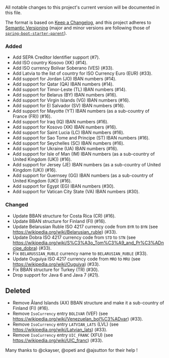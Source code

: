 All notable changes to this project's current version will be documented in this file.

The format is based on [Keep a Changelog](https://keepachangelog.com/en/1.0.0/),
and this project adheres to [Semantic Versioning](https://semver.org/spec/v2.0.0.html) (major and
minor versions are following those of [`spring-boot-starter-parent`](https://spring.io/projects/spring-boot)).

### Added
* Add SEPA Creditor Identifier support (#7).
* Add ISO country Kosovo (XK) (#14).
* Add ISO currency Bolívar Soberano (VES) (#33).
* Add Latvia to the list of country for ISO Currency Euro (EUR) (#33).
* Add support for Jordan (JO) IBAN numbers (#14).
* Add support for Qatar (QA) IBAN numbers (#14).
* Add support for Timor-Leste (TL) IBAN numbers (#14).
* Add support for Belarus (BY) IBAN numbers (#16).
* Add support for Virgin Islands (VG) IBAN numbers (#16).
* Add support for El Salvador (SV) IBAN numbers (#16).
* Add support for Mayotte (YT) IBAN numbers (as a sub-country of France (FR)) (#16).
* Add support for Iraq (IQ) IBAN numbers (#16).
* Add support for Kosovo (XK) IBAN numbers (#16).
* Add support for Saint Lucia (LC) IBAN numbers (#16).
* Add support for Sao Tome and Principe (ST) IBAN numbers (#16).
* Add support for Seychelles (SC) IBAN numbers (#16).
* Add support for Ukraine (UA) IBAN numbers (#16).
* Add support for Isle of Man (IM) IBAN numbers (as a sub-country of United Kingdom (UK)) (#16).
* Add support for Jersey (JE) IBAN numbers (as a sub-country of United Kingdom (UK)) (#16).
* Add support for Guernsey (GG) IBAN numbers (as a sub-country of United Kingdom (UK)) (#16).
* Add support for Egypt (EG) IBAN numbers (#30).
* Add support for Vatican City State (VA) IBAN numbers (#30).

### Changed
* Update BBAN structure for Costa Rica (CR) (#16).
* Update BBAN structure for Finland (FI) (#16).
* Update Belarusian Ruble ISO 4217 currency code from `BYR` to `BYN` (see
  https://wikipedia.org/wiki/Belarusian_ruble) (#33).
* Update Dobra ISO 4217 currency code from `STD` to `STN` (see
  https://wikipedia.org/wiki/S%C3%A3o_Tom%C3%A9_and_Pr%C3%ADncipe_dobra) (#33).
* Fix `BELARUSSIAN_RUBLE` currency name to `BELARUSIAN_RUBLE` (#33).
* Update Ouguiya ISO 4217 currency code from `MRO` to `MRU` (see
  https://wikipedia.org/wiki/Ouguiya) (#33).
* Fix BBAN structure for Turkey (TR) (#30).
* Drop support for Java 6 and Java 7 (#21).

## Deleted
* Remove Åland Islands (AX) BBAN structure and make it a sub-country of Finland (FI) (#16).
* Remove `IsoCurrency` entry `BOLIVAR` (VEF) (see https://wikipedia.org/wiki/Venezuelan_bol%C3%ADvar)
  (#33).
* Remove `IsoCurrency` entry `LATVIAN_LATS` (LVL) (see https://wikipedia.org/wiki/Latvian_lats) (#33).
* Remove `IsoCurrency` entry `UIC_FRANC` (XFU) (see https://wikipedia.org/wiki/UIC_franc) (#33).

Many thanks to @ckayser, @opeti and @ajsutton for their help !
